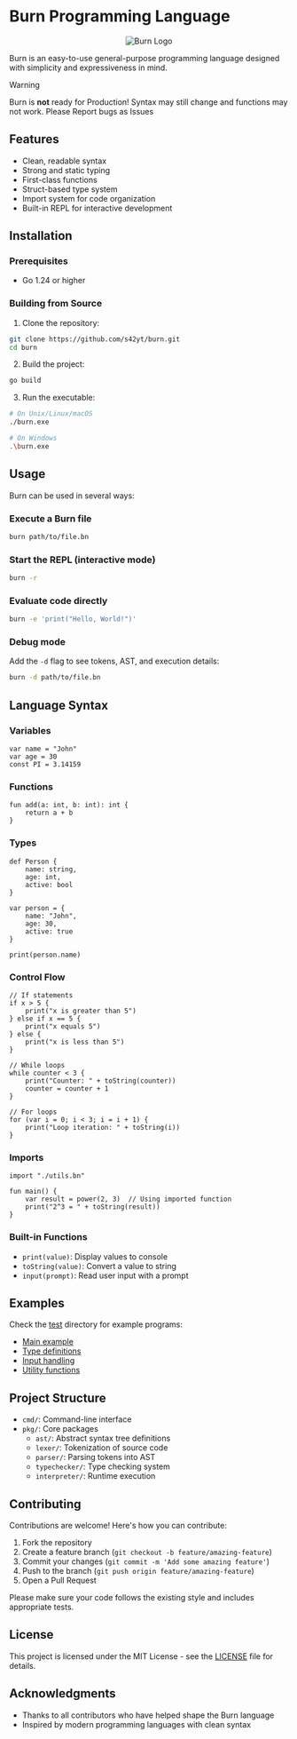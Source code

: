 # Burn Programming Language

<p align="center">
    <img src="https://github.com/s42yt/assets/blob/master/assets/burnlang/burn-logo.png" alt="Burn Logo">
</p>

Burn is an easy-to-use general-purpose programming language designed with simplicity and expressiveness in mind.

> [!WARNING]
> Burn is **not** ready for Production! Syntax may still change and functions may not work. Please Report bugs as Issues


## Features

- Clean, readable syntax
- Strong and static typing
- First-class functions
- Struct-based type system
- Import system for code organization
- Built-in REPL for interactive development

## Installation

### Prerequisites

- Go 1.24 or higher

### Building from Source

1. Clone the repository:
```sh
git clone https://github.com/s42yt/burn.git
cd burn
```

2. Build the project:
```sh
go build
```

3. Run the executable:
```sh
# On Unix/Linux/macOS
./burn.exe

# On Windows
.\burn.exe
```

## Usage

Burn can be used in several ways:

### Execute a Burn file

```sh
burn path/to/file.bn
```

### Start the REPL (interactive mode)

```sh
burn -r
```

### Evaluate code directly

```sh
burn -e 'print("Hello, World!")'
```

### Debug mode

Add the `-d` flag to see tokens, AST, and execution details:

```sh
burn -d path/to/file.bn
```

## Language Syntax

### Variables

```bn
var name = "John"
var age = 30
const PI = 3.14159
```

### Functions

```bn
fun add(a: int, b: int): int {
    return a + b
}
```

### Types

```bn
def Person {
    name: string,
    age: int,
    active: bool
}

var person = {
    name: "John",
    age: 30,
    active: true
}

print(person.name)
```

### Control Flow

```bn
// If statements
if x > 5 {
    print("x is greater than 5")
} else if x == 5 {
    print("x equals 5")
} else {
    print("x is less than 5")
}

// While loops
while counter < 3 {
    print("Counter: " + toString(counter))
    counter = counter + 1
}

// For loops
for (var i = 0; i < 3; i = i + 1) {
    print("Loop iteration: " + toString(i))
}
```

### Imports

```bn
import "./utils.bn"

fun main() {
    var result = power(2, 3)  // Using imported function
    print("2^3 = " + toString(result))
}
```

### Built-in Functions

- `print(value)`: Display values to console
- `toString(value)`: Convert a value to string
- `input(prompt)`: Read user input with a prompt

## Examples

Check the [test](test/) directory for example programs:

- [Main example](test/main.bn)
- [Type definitions](test/type.bn)
- [Input handling](test/input.bn)
- [Utility functions](test/utils.bn)

## Project Structure

- `cmd/`: Command-line interface
- `pkg/`: Core packages
  - `ast/`: Abstract syntax tree definitions
  - `lexer/`: Tokenization of source code
  - `parser/`: Parsing tokens into AST
  - `typechecker/`: Type checking system
  - `interpreter/`: Runtime execution

## Contributing

Contributions are welcome! Here's how you can contribute:

1. Fork the repository
2. Create a feature branch (`git checkout -b feature/amazing-feature`)
3. Commit your changes (`git commit -m 'Add some amazing feature'`)
4. Push to the branch (`git push origin feature/amazing-feature`)
5. Open a Pull Request

Please make sure your code follows the existing style and includes appropriate tests.

## License

This project is licensed under the MIT License - see the [LICENSE](LICENSE) file for details.

## Acknowledgments

- Thanks to all contributors who have helped shape the Burn language
- Inspired by modern programming languages with clean syntax